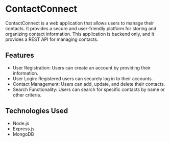 # ContactConnect

ContactConnect is a web application that allows users to manage their contacts. It provides a secure and user-friendly platform for storing and organizing contact information. This application is backend only, and it provides a REST API for managing contacts. 

## Features

- User Registration: Users can create an account by providing their information.
- User Login: Registered users can securely log in to their accounts.
- Contact Management: Users can add, update, and delete their contacts.
- Search Functionality: Users can search for specific contacts by name or other criteria.

## Technologies Used

- Node.js
- Express.js
- MongoDB